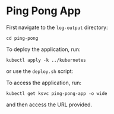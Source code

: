 # Ping Pong App

First navigate to the `log-output` directory:

```shell
cd ping-pong
```

To deploy the application, run:

```shell
kubectl apply -k ../kubernetes
```

or use the `deploy.sh` script:

To access the application, run:

```shell
kubectl get ksvc ping-pong-app -o wide
``` 

and then access the URL provided.
